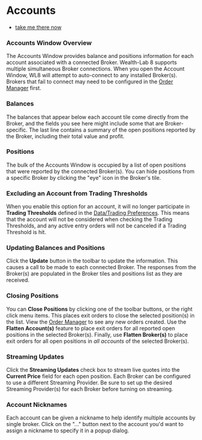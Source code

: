 ﻿# Accounts

 - [take me there now](action:Accounts)

### Accounts Window Overview
The Accounts Window provides balance and positions information for each account associated with a connected Broker. Wealth-Lab 8 supports multiple simultaneous Broker connections. When you open the Account Window, WL8 will attempt to auto-connect to any installed Broker(s). Brokers that fail to connect may need to be configured in the [Order Manager](OrderManager) first.

### Balances
The balances that appear below each account tile come directly from the Broker, and the fields you see here might include some that are Broker-specific. The last line contains a summary of the open positions reported by the Broker, including their total value and profit.

### Positions
The bulk of the Accounts Window is occupied by a list of open positions that were reported by the connected Broker(s). You can hide positions from a specific Broker by clicking the "eye" icon in the Broker's tile.

### Excluding an Account from Trading Thresholds
When you enable this option for an account, it will no longer participate in **Trading Thresholds** defined in the [Data/Trading Preferences](DataPreferences). This means that the account will not be considered when checking the Trading Thresholds, and any active entry orders will not be canceled if a Trading Threshold is hit.

### Updating Balances and Positions
Click the **Update** button in the toolbar to update the information. This causes a call to be made to each connected Broker. The responses from the Broker(s) are populated in the Broker tiles and positions list as they are received.
### Closing Positions
You can **Close Positions** by clicking one of the toolbar buttons, or the right click menu items. This places exit orders to close the selected position(s) in the list. View the [Order Manager](OrderManager) to see any new orders created. Use the **Flatten Account(s)** feature to place exit orders for all reported open positions in the selected Broker(s). Finally, use **Flatten Broker(s)** to place exit orders for all open positions in *all accounts* of the selected Broker(s).
### Streaming Updates
Click the **Streaming Updates** check box to stream live quotes into the **Current Price** field for each open position. Each Broker can be configured to use a different Streaming Provider. Be sure to set up the desired Streaming Provider(s) for each Broker before turning on streaming.
### Account Nicknames
Each account can be given a nickname to help identify multiple accounts by single broker. Click on the "..." button next to the account you'd want to assign a nickname to specify it in a popup dialog.